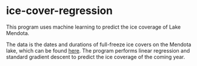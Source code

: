 # ice-cover-regression

This program uses machine learning to predict the ice coverage of Lake Mendota.

The data is the dates and durations of full-freeze ice covers on the Mendota lake, which can be found <a href="http://www.aos.wisc.edu/~sco/lakes/Mendota-ice.html">here</a>. The program performs linear regression and standard gradient descent to predict the ice coverage of the coming year.
